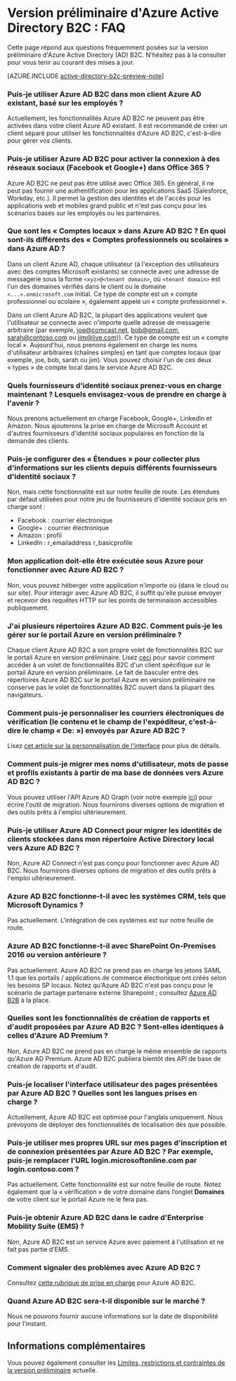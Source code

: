 <properties
	pageTitle="Version préliminaire d'Azure Active Directory B2C : FAQ | Microsoft Azure"
	description="Forum aux questions sur Azure Active Directory B2C"
	services="active-directory-b2c"
	documentationCenter=""
	authors="swkrish"
	manager="msmbaldwin"
	editor="curtand"/>

<tags
	ms.service="active-directory-b2c"
	ms.workload="identity"
	ms.tgt_pltfrm="na"
	ms.devlang="na"
	ms.topic="article"
	ms.date="10/08/2015"
	ms.author="swkrish"/>

# Version préliminaire d'Azure Active Directory B2C : FAQ

Cette page répond aux questions fréquemment posées sur la version préliminaire d'Azure Active Directory (AD) B2C. N'hésitez pas à la consulter pour vous tenir au courant des mises à jour.

[AZURE.INCLUDE [active-directory-b2c-preview-note](../../includes/active-directory-b2c-preview-note.md)]

### Puis-je utiliser Azure AD B2C dans mon client Azure AD existant, basé sur les employés ?

Actuellement, les fonctionnalités Azure AD B2C ne peuvent pas être activées dans votre client Azure AD existant. Il est recommandé de créer un client séparé pour utiliser les fonctionnalités d'Azure AD B2C, c'est-à-dire pour gérer vos clients.

### Puis-je utiliser Azure AD B2C pour activer la connexion à des réseaux sociaux (Facebook et Google+) dans Office 365 ?

Azure AD B2C ne peut pas être utilisé avec Office 365. En général, il ne peut pas fournir une authentification pour les applications SaaS (Salesforce, Workday, etc.). Il permet la gestion des identités et de l'accès pour les applications web et mobiles grand public et n'est pas conçu pour les scénarios basés sur les employés ou les partenaires.

### Que sont les « Comptes locaux » dans Azure AD B2C ? En quoi sont-ils différents des « Comptes professionnels ou scolaires » dans Azure AD ?

Dans un client Azure AD, chaque utilisateur (à l'exception des utilisateurs avec des comptes Microsoft existants) se connecte avec une adresse de messagerie sous la forme `<xyz>@<tenant domain>`, où `<tenant domain>` est l'un des domaines vérifiés dans le client ou le domaine `<...>.onmicrosoft.com` initial. Ce type de compte est un « compte professionnel ou scolaire », également appelé un « compte professionnel ».

Dans un client Azure AD B2C, la plupart des applications veulent que l'utilisateur se connecte avec n'importe quelle adresse de messagerie arbitraire (par exemple, joe@comcast.net, bob@gmail.com, sarah@contoso.com ou jim@live.com)). Ce type de compte est un « compte local ». Aujourd'hui, nous prenons également en charge les noms d'utilisateur arbitraires (chaînes simples) en tant que comptes locaux (par exemple, joe, bob, sarah ou jim). Vous pouvez choisir l'un de ces deux « types » de compte local dans le service Azure AD B2C.

### Quels fournisseurs d'identité sociaux prenez-vous en charge maintenant ? Lesquels envisagez-vous de prendre en charge à l'avenir ?

Nous prenons actuellement en charge Facebook, Google+, LinkedIn et Amazon. Nous ajouterons la prise en charge de Microsoft Account et d'autres fournisseurs d'identité sociaux populaires en fonction de la demande des clients.

### Puis-je configurer des « Étendues » pour collecter plus d'informations sur les clients depuis différents fournisseurs d'identité sociaux ?

Non, mais cette fonctionnalité est sur notre feuille de route. Les étendues par défaut utilisées pour notre jeu de fournisseurs d'identité sociaux pris en charge sont :

- Facebook : courrier électronique
- Google+ : courrier électronique
- Amazon : profil
- LinkedIn : r\_emailaddress r\_basicprofile

### Mon application doit-elle être exécutée sous Azure pour fonctionner avec Azure AD B2C ?

Non, vous pouvez héberger votre application n'importe où (dans le cloud ou sur site). Pour interagir avec Azure AD B2C, il suffit qu'elle puisse envoyer et recevoir des requêtes HTTP sur les points de terminaison accessibles publiquement.

### J'ai plusieurs répertoires Azure AD B2C. Comment puis-je les gérer sur le portail Azure en version préliminaire ?

Chaque client Azure AD B2C a son propre volet de fonctionnalités B2C sur le portail Azure en version préliminaire. Lisez [ceci](active-directory-b2c-app-registration.md#navigate-to-the-b2c-features-blade) pour savoir comment accéder à un volet de fonctionnalités B2C d'un client spécifique sur le portail Azure en version préliminaire. Le fait de basculer entre des répertoires Azure AD B2C sur le portail Azure en version préliminaire ne conserve pas le volet de fonctionnalités B2C ouvert dans la plupart des navigateurs.

### Comment puis-je personnaliser les courriers électroniques de vérification (le contenu et le champ de l'expéditeur, c'est-à-dire le champ « De: ») envoyés par Azure AD B2C ?

Lisez [cet article sur la personnalisation de l'interface](active-directory-b2c-reference-ui-customization.md) pour plus de détails.

### Comment puis-je migrer mes noms d'utilisateur, mots de passe et profils existants à partir de ma base de données vers Azure AD B2C ?

Vous pouvez utiliser l'API Azure AD Graph (voir notre exemple [ici](active-directory-b2c-devquickstarts-graph-dotnet.md)) pour écrire l'outil de migration. Nous fournirons diverses options de migration et des outils prêts à l'emploi ultérieurement.

### Puis-je utiliser Azure AD Connect pour migrer les identités de clients stockées dans mon répertoire Active Directory local vers Azure AD B2C ?

Non, Azure AD Connect n'est pas conçu pour fonctionner avec Azure AD B2C. Nous fournirons diverses options de migration et des outils prêts à l'emploi ultérieurement.

### Azure AD B2C fonctionne-t-il avec les systèmes CRM, tels que Microsoft Dynamics ?

Pas actuellement. L'intégration de ces systèmes est sur notre feuille de route.

### Azure AD B2C fonctionne-t-il avec SharePoint On-Premises 2016 ou version antérieure ?

Pas actuellement. Azure AD B2C ne prend pas en charge les jetons SAML 1.1 que les portails / applications de commerce électronique ont créés selon les besoins SP locaux. Notez qu'Azure AD B2C n'est pas conçu pour le scénario de partage partenaire externe Sharepoint ; consultez [Azure AD B2B](http://blogs.technet.com/b/ad/archive/2015/09/15/learn-all-about-the-azure-ad-b2b-collaboration-preview.aspx) à la place.

### Quelles sont les fonctionnalités de création de rapports et d'audit proposées par Azure AD B2C ? Sont-elles identiques à celles d'Azure AD Premium ?

Non, Azure AD B2C ne prend pas en charge le même ensemble de rapports qu'Azure AD Premium. Azure AD B2C publiera bientôt des API de base de création de rapports et d'audit.

### Puis-je localiser l'interface utilisateur des pages présentées par Azure AD B2C ? Quelles sont les langues prises en charge ?

Actuellement, Azure AD B2C est optimisé pour l'anglais uniquement. Nous prévoyons de déployer des fonctionnalités de localisation dès que possible.

### Puis-je utiliser mes propres URL sur mes pages d'inscription et de connexion présentées par Azure AD B2C ? Par exemple, puis-je remplacer l'URL login.microsoftonline.com par login.contoso.com ?

Pas actuellement. Cette fonctionnalité est sur notre feuille de route. Notez également que la « vérification » de votre domaine dans l’onglet **Domaines** de votre client sur le portail Azure ne le fera pas.

### Puis-je obtenir Azure AD B2C dans le cadre d'Enterprise Mobility Suite (EMS) ?

Non, Azure AD B2C est un service Azure avec paiement à l'utilisation et ne fait pas partie d'EMS.

### Comment signaler des problèmes avec Azure AD B2C ?

Consultez [cette rubrique de prise en charge](active-directory-b2c-support.md) pour Azure AD B2C.

### Quand Azure AD B2C sera-t-il disponible sur le marché ?

Nous ne pouvons fournir aucune informations sur la date de disponibilité pour l'instant.

## Informations complémentaires

Vous pouvez également consulter les [Limites, restrictions et contraintes de la version préliminaire](active-directory-b2c-limitations.md) actuelle.

<!---HONumber=Oct15_HO3-->